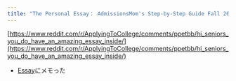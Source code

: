 ```yaml
---
title: "The Personal Essay： AdmissionsMom's Step-by-Step Guide Fall 2021"
---
```


[https://www.reddit.com/r/ApplyingToCollege/comments/ppetbb/hi_seniors_you_do_have_an_amazing_essay_inside/](https://www.reddit.com/r/ApplyingToCollege/comments/ppetbb/hi_seniors_you_do_have_an_amazing_essay_inside/)

* [Essay](Essay.md)にメモった
